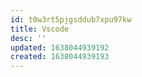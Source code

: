 ```yaml
---
id: t0w3rt5pjgsddub7xpu97kw
title: Vscode
desc: ''
updated: 1638044939192
created: 1638044939193
---
```



